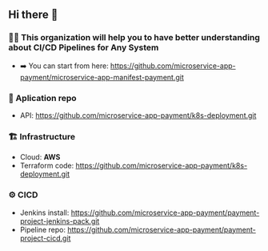 ## Hi there 👋
### 🙋‍♀️ This organization will help you to have better understanding about CI/CD Pipelines for Any System
- ➡️ You can start from here: https://github.com/microservice-app-payment/microservice-app-manifest-payment.git

### 🧱 Aplication repo
- API: https://github.com/microservice-app-payment/k8s-deployment.git
### 🏗️ Infrastructure
- Cloud: **AWS**
- Terraform code: https://github.com/microservice-app-payment/k8s-deployment.git
### ⚙️ CICD
- Jenkins install: https://github.com/microservice-app-payment/payment-project-jenkins-pack.git
- Pipeline repo: https://github.com/microservice-app-payment/payment-project-cicd.git
<!--

**Here are some ideas to get you started:**

🙋‍♀️ A short introduction - what is your organization all about?
🌈 Contribution guidelines - how can the community get involved?
👩‍💻 Useful resources - where can the community find your docs? Is there anything else the community should know?
🍿 Fun facts - what does your team eat for breakfast?
🧙 Remember, you can do mighty things with the power of [Markdown](https://docs.github.com/github/writing-on-github/getting-started-with-writing-and-formatting-on-github/basic-writing-and-formatting-syntax)
-->